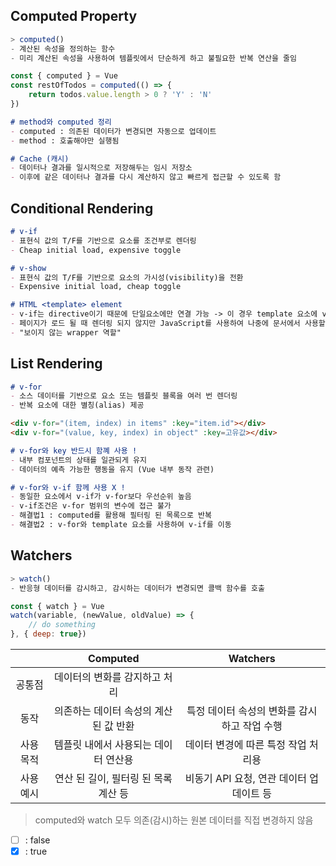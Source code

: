 ## Computed Property
```js
> computed()
- 계산된 속성을 정의하는 함수
- 미리 계산된 속성을 사용하여 템플릿에서 단순하게 하고 불필요한 반복 연산을 줄임

const { computed } = Vue
const restOfTodos = computed(() => {
    return todos.value.length > 0 ? 'Y' : 'N'
})
```

```md
# method와 computed 정리
- computed : 의존된 데이터가 변경되면 자동으로 업데이트
- method : 호출해야만 실행됨
```

```md
# Cache (캐시)
- 데이터나 결과를 일시적으로 저장해두는 임시 저장소
- 이후에 같은 데이터나 결과를 다시 계산하지 않고 빠르게 접근할 수 있도록 함
```

## Conditional Rendering
```md
# v-if
- 표현식 값의 T/F를 기반으로 요소를 조건부로 렌더링
- Cheap initial load, expensive toggle

# v-show
- 표현식 값의 T/F를 기반으로 요소의 가시성(visibility)을 전환
- Expensive initial load, cheap toggle

# HTML <template> element
- v-if는 directive이기 때문에 단일요소에만 연결 가능 -> 이 경우 template 요소에 v-if를 사용하면 하나 이상의 요소에 적용 가능
- 페이지가 로드 될 때 렌더링 되지 않지만 JavaScript를 사용하여 나중에 문서에서 사용할 수 있도록 하는 HTML을 보유하기 위한 메커니즘
- "보이지 않는 wrapper 역할"
```

## List Rendering
```md
# v-for
- 소스 데이터를 기반으로 요소 또는 템플릿 블록을 여러 번 렌더링
- 반복 요소에 대한 별칭(alias) 제공

<div v-for="(item, index) in items" :key="item.id"></div>
<div v-for="(value, key, index) in object" :key=고유값></div>

# v-for와 key 반드시 함꼐 사용 !
- 내부 컴포넌트의 상태를 일관되게 유지
- 데이터의 예측 가능한 행동을 유지 (Vue 내부 동작 관련)

# v-for와 v-if 함께 사용 X !
- 동일한 요소에서 v-if가 v-for보다 우선순위 높음
- v-if조건은 v-for 범위의 변수에 접근 불가
- 해결법1 : computed를 활용해 필터링 된 목록으로 반복
- 해결법2 : v-for와 template 요소를 사용하여 v-if를 이동
```

## Watchers
```js
> watch()
- 반응형 데이터를 감시하고, 감시하는 데이터가 변경되면 콜백 함수를 호출

const { watch } = Vue
watch(variable, (newValue, oldValue) => {
    // do something
}, { deep: true})
```

|   | Computed | Watchers |
| :-: | :--------: | :--------: |
|공통점|데이터의 변화를 감지하고 처리|
|동작|의존하는 데이터 속성의 계산된 값 반환|특정 데이터 속성의 변화를 감시하고 작업 수행|
|사용 목적|템플릿 내에서 사용되는 데이터 연산용|데이터 변경에 따른 특정 작업 처리용|
|사용 예시|연산 된 길이, 필터링 된 목록 계산 등|비동기 API 요청, 연관 데이터 업데이트 등|
> computed와 watch 모두 의존(감시)하는 원본 데이터를 직접 변경하지 않음

- [ ] : false
- [x] : true

